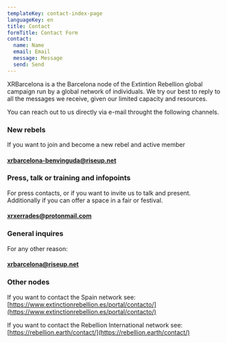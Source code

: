 ```yaml
---
templateKey: contact-index-page
languageKey: en
title: Contact
formTitle: Contact Form
contact:
  name: Name
  email: Email
  message: Message
  send: Send
---
```


XRBarcelona is a the Barcelona node of the Extintion Rebellion global campaign run by a global network of individuals. We try our best to reply to all the messages we receive, given our limited capacity and resources.

You can reach out to us directly via e-mail throught the following channels.

### New rebels
If you want to join and become a new rebel and active member  
#### [xrbarcelona-benvinguda@riseup.net](xrbarcelona-benvinguda@riseup.net) 


### Press, talk or training and infopoints
For press contacts, or if you want to invite us to talk and present.  
Additionally if you can offer a space in a fair or festival.  
#### [xrxerrades@protonmail.com](xrxerrades@protonmail.com) 

### General inquires
For any other reason:  
#### [xrbarcelona@riseup.net](xrbarcelona@riseup.net)  

### Other nodes
If you want to contact the Spain network see:  
[https://www.extinctionrebellion.es/portal/contacto/](https://www.extinctionrebellion.es/portal/contacto/) 

If you want to contact the Rebellion International network see:  
[https://rebellion.earth/contact/](https://rebellion.earth/contact/)


